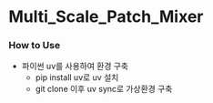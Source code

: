 # Multi_Scale_Patch_Mixer

### How to Use
* 파이썬 uv를 사용하여 환경 구축
    * pip install uv로 uv 설치
    * git clone 이후 uv sync로 가상환경 구축
